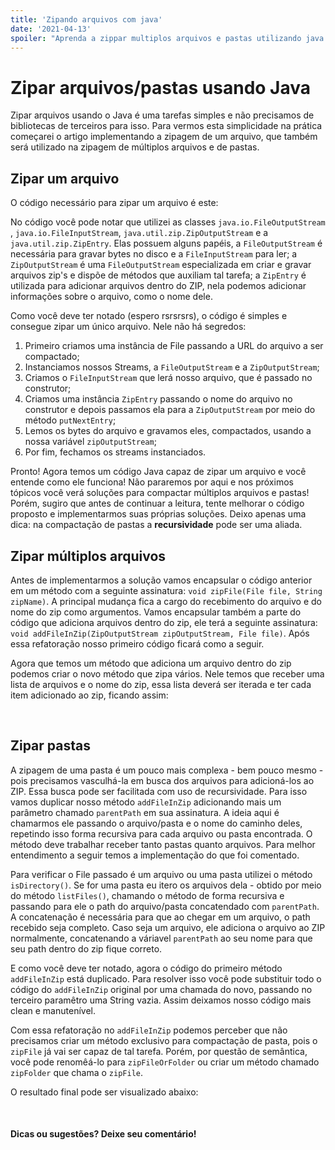 ```yaml
---
title: 'Zipando arquivos com java'
date: '2021-04-13'
spoiler: "Aprenda a zippar multiplos arquivos e pastas utilizando java."
---
```


# Zipar arquivos/pastas usando Java

Zipar arquivos usando o Java é uma tarefas simples e não precisamos de bibliotecas de terceiros para isso. Para vermos
esta simplicidade na prática começarei o artigo implementando a zipagem de um arquivo, que também será utilizado na
zipagem de múltiplos arquivos e de pastas.

## Zipar um arquivo

O código necessário para zipar um arquivo é este:

<script src="https://gist.github.com/danielarrais/a2f9d955519d8d18de30476f6482a221.js?file=block_one.java"></script>

No código você pode notar que utilizei as classes `java.io.FileOutputStream` , `java.io.FileInputStream`,
`java.util.zip.ZipOutputStream` e a `java.util.zip.ZipEntry`. Elas possuem alguns papéis, a `FileOutputStream` é
necessária para gravar bytes no disco e a `FileInputStream` para ler; a `ZipOutputStream` é uma `FileOutputStream`
especializada em criar e gravar arquivos zip's e dispõe de métodos que auxiliam tal tarefa; a `ZipEntry` é utilizada
para adicionar arquivos dentro do ZIP, nela podemos adicionar informações sobre o arquivo, como o nome dele.

Como você deve ter notado (espero rsrsrsrs), o código é simples e consegue zipar um único arquivo. Nele não há segredos:

1. Primeiro criamos uma instância de File passando a URL do arquivo a ser compactado;
2. Instanciamos nossos Streams, a `FileOutputStream` e a `ZipOutputStream`;
3. Criamos o `FileInputStream` que lerá nosso arquivo, que é passado no construtor;
4. Criamos uma instância `ZipEntry` passando o nome do arquivo no construtor e depois passamos ela para a
   `ZipOutputStream` por meio do método `putNextEntry`;
5. Lemos os bytes do arquivo e gravamos eles, compactados, usando a nossa variável `zipOutputStream`;
6. Por fim, fechamos os streams instanciados.

Pronto! Agora temos um código Java capaz de zipar um arquivo e você entende como ele funciona! Não pararemos por aqui e
nos próximos tópicos você verá soluções para compactar múltiplos arquivos e pastas! Porém, sugiro que antes de continuar
a leitura, tente melhorar o código proposto e implementarmos suas próprias soluções. Deixo apenas uma dica: na
compactação de pastas a **recursividade** pode ser uma aliada.
<br>

## Zipar múltiplos arquivos

Antes de implementarmos a solução vamos encapsular o código anterior em um método com a seguinte
assinatura: `void zipFile(File file, String zipName)`. A principal mudança fica a cargo do recebimento do arquivo e do
nome do zip como argumentos. Vamos encapsular também a parte do código que adiciona arquivos dentro do zip, ele terá a
seguinte assinatura: `void addFileInZip(ZipOutputStream zipOutputStream, File file)`. Após essa refatoração nosso
primeiro código ficará como a seguir.

<script src="https://gist.github.com/danielarrais/a2f9d955519d8d18de30476f6482a221.js?file=block_two.java"></script>
<script src="https://gist.github.com/danielarrais/a2f9d955519d8d18de30476f6482a221.js?file=block_three.java"></script>

Agora que temos um método que adiciona um arquivo dentro do zip podemos criar o novo método que zipa vários. Nele temos
que receber uma lista de arquivos e o nome do zip, essa lista deverá ser iterada e ter cada item adicionado ao zip,
ficando assim:

<script src="https://gist.github.com/danielarrais/a2f9d955519d8d18de30476f6482a221.js?file=block_four.java"></script><br/>

## Zipar pastas

A zipagem de uma pasta é um pouco mais complexa - bem pouco mesmo - pois precisamos vasculhá-la em busca dos arquivos
para adicioná-los ao ZIP. Essa busca pode ser facilitada com uso de recursividade. Para isso vamos duplicar nosso
método `addFileInZip` adicionando mais um parâmetro chamado `parentPath` em sua assinatura. A ideia aqui é chamarmos ele
passando o arquivo/pasta e o nome do caminho deles, repetindo isso forma recursiva para cada arquivo ou pasta
encontrada. O método deve trabalhar receber tanto pastas quanto arquivos. Para melhor entendimento a seguir temos a
implementação do que foi comentado.

<script src="https://gist.github.com/danielarrais/a2f9d955519d8d18de30476f6482a221.js?file=block_five.java"></script>

Para verificar o File passado é um arquivo ou uma pasta utilizei o método `isDirectory()`. Se for uma pasta eu itero os
arquivos dela - obtido por meio do método `listFiles()`, chamando o método de forma recursiva e passando para ele o path
do arquivo/pasta concatendado com `parentPath`. A concatenação é necessária para que ao chegar em um arquivo, o path
recebido seja completo. Caso seja um arquivo, ele adiciona o arquivo ao ZIP normalmente, concatenando a
váriavel `parentPath` ao seu nome para que seu path dentro do zip fique correto.

E como você deve ter notado, agora o código do primeiro método `addFileInZip` está duplicado. Para resolver isso você
pode substituir todo o código do `addFileInZip` original por uma chamada do novo, passando no terceiro paramêtro uma
String vazia. Assim deixamos nosso código mais clean e manutenível.

Com essa refatoração no `addFileInZip` podemos perceber que não precisamos criar um método exclusivo para compactação
de pasta, pois o `zipFile` já vai ser capaz de tal tarefa. Porém, por questão de semântica, você pode renomêá-lo
para `zipFileOrFolder` ou criar um método chamado `zipFolder` que chama o `zipFile`.

O resultado final pode ser visualizado abaixo:

<script src="https://gist.github.com/danielarrais/a2f9d955519d8d18de30476f6482a221.js?file=block_six.java"></script>

<br />

#### Dicas ou sugestões? Deixe seu comentário!

<div class="powr-comments" id="09b98bed_1619106882"></div><script src="https://www.powr.io/powr.js?platform=html"></script>